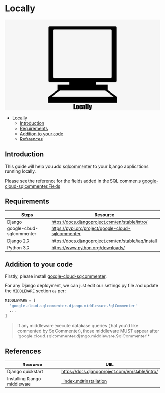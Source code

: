# Locally
![](/docs/images/locally-logo.png)


- [Locally](#locally)
    - [Introduction](#introduction)
    - [Requirements](#requirements)
    - [Addition to your code](#addition-to-your-code)
    - [References](#references)


## Introduction

This guide will help you add [sqlcommenter](/introduction) to your Django applications running locally.

Please see the reference for the fields added in the SQL comments [google-cloud-sqlcommenter.Fields](_index.md#fields)

## Requirements

| Steps                     | Resource                                             |
| ------------------------- | ---------------------------------------------------- |
| Django                    | https://docs.djangoproject.com/en/stable/intro/      |
| google-cloud-sqlcommenter | https://pypi.org/project/google-cloud-sqlcommenter   |
| Django 2.X                | https://docs.djangoproject.com/en/stable/faq/install |
| Python 3.X                | https://www.python.org/downloads/                    |

## Addition to your code

Firstly, please install [google-cloud-sqlcommenter](/python/django#installation).

For any Django deployment, we can just edit our settings.py file and update the `MIDDLEWARE` section as per:

```python
MIDDLEWARE = [
  'google.cloud.sqlcommenter.django.middleware.SqlCommenter',
  ...
]
```

>If any middleware execute database queries (that you'd like commented by SqlCommenter), those middleware MUST appear after
'google.cloud.sqlcommenter.django.middleware.SqlCommenter'*


## References

| Resource                     | URL                                              |
| ---------------------------- | ------------------------------------------------ |
| Django quickstart            | https://docs.djangoproject.com/en/stable/intro/  |
| Installing Django middleware | [_index.md#installation](_index.md#installation) |